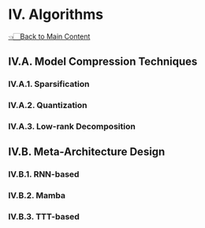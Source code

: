 # IV. Algorithms

<p align="left">
<a href="../README.md#table-of-contents">👈🏻Back to Main Content</a>
</p>



## IV.A. Model Compression Techniques

### IV.A.1. Sparsification

### IV.A.2. Quantization

### IV.A.3. Low-rank Decomposition

## IV.B. Meta-Architecture Design

### IV.B.1. RNN-based

### IV.B.2. Mamba

### IV.B.3. TTT-based
